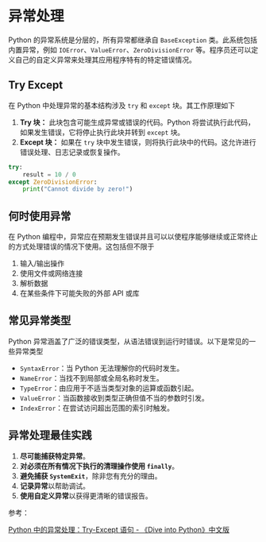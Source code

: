 # 异常处理

Python 的异常系统是分层的，所有异常都继承自 `BaseException` 类。此系统包括内置异常，例如 `IOError`、`ValueError`、`ZeroDivisionError` 等。程序员还可以定义自己的自定义异常来处理其应用程序特有的特定错误情况。

## Try Except

在 Python 中处理异常的基本结构涉及 `try` 和 `except` 块。其工作原理如下

1. **Try 块：** 此块包含可能生成异常或错误的代码。Python 将尝试执行此代码，如果发生错误，它将停止执行此块并转到 `except` 块。
2. **Except 块：** 如果在 `try` 块中发生错误，则将执行此块中的代码。这允许进行错误处理、日志记录或恢复操作。

```python
try:
    result = 10 / 0
except ZeroDivisionError:
    print("Cannot divide by zero!")
```


## 何时使用异常

在 Python 编程中，异常应在预期发生错误并且可以以使程序能够继续或正常终止的方式处理错误的情况下使用。这包括但不限于

1. 输入/输出操作
2. 使用文件或网络连接
3. 解析数据
4. 在某些条件下可能失败的外部 API 或库

## 常见异常类型

Python 异常涵盖了广泛的错误类型，从语法错误到运行时错误。以下是常见的一些异常类型

- `SyntaxError`：当 Python 无法理解你的代码时发生。
- `NameError`：当找不到局部或全局名称时发生。
- `TypeError`：由应用于不适当类型对象的运算或函数引起。
- `ValueError`：当函数接收到类型正确但值不当的参数时引发。
- `IndexError`：在尝试访问超出范围的索引时触发。

## 异常处理最佳实践

1. **尽可能捕获特定异常**。
2. **对必须在所有情况下执行的清理操作使用 `finally`**。
3. **避免捕获 `SystemExit`**，除非您有充分的理由。
4. **记录异常**以帮助调试。
5. **使用自定义异常**以获得更清晰的错误报告。



参考：

[Python 中的异常处理：Try-Except 语句 - 《Dive into Python》中文版](https://diveintopython.cn/learn/exceptions)